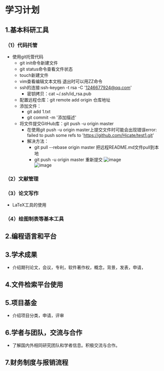 # 学习计划
## 1.基本科研工具
### （1）代码托管
- 使用git托管代码
  - git init命令新建文件
  - git status命令查看文件状态
  - touch新建文件
  - vim查看编辑文本文档 退出时可以用ZZ命令
  - ssh的连接:ssh-keygen -t rsa -C '1246677924@qq.com'
    - 密钥拷贝：cat ~/.ssh/id_rsa.pub
  - 配置远程仓库：git remote add origin 仓库地址
  - 添加文件：
      - git add 1.txt
      - git commit -m '添加描述'
  - 将文件提交GitHub库：git push -u origin master
      - 在使用git push -u origin master上提交文件时可能会出现错误error: failed to push some refs to 'https://github.com/Hicate/test1.git'
      - 解决方法：
          - git pull --rebase origin master  把远程README.md文件pull到本地
          - git push -u origin master       重新提交
    ![image](https://github.com/Hicate/training-records/blob/master/images/1.png)   
    ![image](https://github.com/Hicate/training-records/blob/master/images/2.png)  
### （2）文献管理
### （3）论文写作
- LaTeX工具的使用

### （4）绘图制表等基本工具
## 2.编程语言和平台
## 3.学术成果
- 介绍期刊论文，会议，专利，软件著作权，概念，背景，发表，申请，
## 4.文件检索平台使用
## 5.项目基金
- 介绍项目分类，申请，评审
## 6.学者与团队，交流与合作
- 了解国内外相同研究团队和学者信息。积极交流与合作。
## 7.财务制度与报销流程
